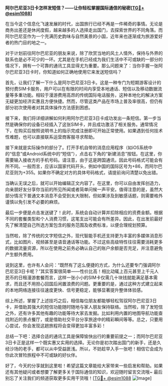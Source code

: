 **阿尔巴尼亚3日卡怎样发短信？——让你轻松掌握国际通信的秘密[[TG💪+ @esim1088](https://t.me/s/esim1088)]**

在当今这个信息化飞速发展的时代，出国旅行已经不再是一件稀奇的事情。无论是商务出差还是休闲度假，越来越多的人选择走出国门，去探索世界的不同角落。而阿尔巴尼亚作为一个充满历史韵味与自然美景的小国，近年来也逐渐成为旅游爱好者的热门目的地之一。

对于计划前往阿尔巴尼亚的朋友来说，除了欣赏当地的风土人情外，保持与外界的联系也是必不可少的一环。尤其是在手机已经成为我们生活中不可或缺的一部分的情况下，拥有一个可靠的通讯工具显得尤为重要。那么问题来了：当你手握一张阿尔巴尼亚3日卡时，你知道如何正确地使用它来发送短信吗？

首先，让我们了解一下什么是阿尔巴尼亚3日卡。这是一种专门为短期游客设计的预付费SIM卡服务，用户可以在有限的时间内享受本地通话、短信以及移动数据流量等多重功能。相较于漫游费用高昂的传统国际电话服务，这种本地化的解决方案无疑更加经济实惠且方便快捷。然而，尽管这类产品在市场上普及率很高，但仍有部分初次使用者对其具体操作方法感到困惑。

接下来，我们将详细讲解如何利用阿尔巴尼亚3日卡成功发出一条短信。第一步当然是确保你的设备已经插入了这张SIM卡，并且成功激活了相关服务。通常情况下，在购买后按照说明书上的指示完成注册即可开始正常使用。如果遇到任何技术性难题，也可以直接联系运营商客服寻求帮助。

接下来就是实际操作的部分了。打开手机自带的消息应用程序（如iOS系统中的“信息”或Android系统中的“短信”），点击右下角的“新建消息”按钮。在这里，你需要输入接收方的手机号码。请注意，由于这是跨国通讯，因此号码格式可能会有所不同。一般而言，应该以国家代码开头，例如中国的国际区号为+86，而阿尔巴尼亚则为+355。如果你不确定对方的具体号码格式，请提前询问清楚以免出错。

当确认无误之后，就可以开始编辑正文内容了。在这里，你可以自由发挥创造力，向亲朋好友分享你当前的所见所闻或者简单问候一声平安。值得注意的是，虽然大部分情况下普通文本消息不会受到太大限制，但如果涉及到敏感话题，则需要格外谨慎以免引发不必要的麻烦。

最后一步便是点击发送键了！此时，系统会自动计算并扣除相应的资费金额。根据不同的套餐类型和个人消费习惯，这笔支出可能会有所差异。因此，在出发前最好先了解清楚自己所选方案包含的服务范围及收费标准，以便合理规划预算。

当然啦，除了传统的文字短信之外，现代智能手机还支持更为丰富的多媒体消息形式，比如图片、视频甚至是语音通话等功能。不过这些高级特性往往需要消耗更多的数据流量资源，所以在使用之前务必确认自己的账户余额是否充足，并注意避免产生额外费用。

说到这里，也许有人会问：“既然有了这么便捷的方式，为什么还要专门强调阿尔巴尼亚3日卡呢？”其实答案很简单——性价比高！相比动辄上百元甚至上千元人民币的日租漫游套餐而言，这样一张小小的SIM卡仅需几十块钱就能满足基本需求，而且还不用担心回国后闲置浪费的问题。更重要的是，通过这种方式建立起来的本地网络连接往往速度更快、信号更稳定，能够显著提升整体体验感。

综上所述，掌握了上述技巧之后，相信每位朋友都能够轻松驾驭阿尔巴尼亚3日卡，并借助其强大的短信功能随时随地与家人朋友保持联络。当然啦，除了发短信之外，还有许多其他有趣的功能等待大家去发掘。比如利用内置的地图导航功能查找附近的景点餐厅，或是借助社交平台分享旅途中的精彩瞬间等等。总之，只要用心尝试，你会发现这趟旅程将会变得更加丰富多彩！

总结一下吧：选择合适的通讯工具是保障愉快出行的重要前提之一；而阿尔巴尼亚3日卡正是这样一个既实惠又实用的选择。无论你是初次踏出国门的新手，还是久经沙场的老手，都可以从中受益匪浅。所以，不妨趁早入手一张吧！相信它会成为你此次冒险旅程中不可或缺的好伙伴。

好了，今天的分享就到这里啦！希望这篇文章能给大家带来一些启发和帮助。如果还有其他疑问或者想要了解更多关于国际通信的知识，欢迎随时留言交流哦~ 最后别忘了关注我们的频道获取更多实用干货哦！[[TG💪+ @esim1088](https://t.me/s/esim1088) ![Image](https://i.postimg.cc/4NQfJmqS/Snipaste-2025-05-13-00-14-12.png)]